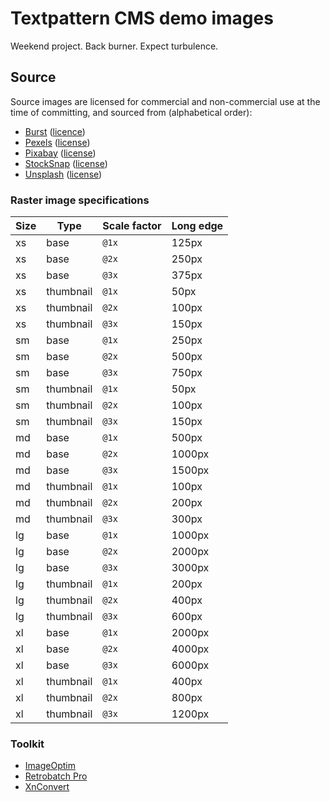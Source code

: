 # Textpattern CMS demo images

Weekend project. Back burner. Expect turbulence.

## Source

Source images are licensed for commercial and non-commercial use at the time of committing, and sourced from (alphabetical order):

* [Burst](https://burst.shopify.com) ([licence](https://burst.shopify.com/legal/terms))
* [Pexels](https://www.pexels.com) ([license](https://www.pexels.com/photo-license/))
* [Pixabay](https://pixabay.com) ([license](https://pixabay.com/service/terms/#license))
* [StockSnap](https://stocksnap.io) ([license](https://stocksnap.io/license))
* [Unsplash](https://unsplash.com) ([license](https://unsplash.com/license))

### Raster image specifications

| Size | Type | Scale factor | Long edge |
|---|---|---|---|
| xs | base | `@1x` | 125px |
| xs | base | `@2x` | 250px |
| xs | base | `@3x` | 375px |
| xs | thumbnail | `@1x` | 50px |
| xs | thumbnail | `@2x` | 100px |
| xs | thumbnail | `@3x` | 150px |
| sm | base | `@1x` | 250px |
| sm | base | `@2x` | 500px |
| sm | base | `@3x` | 750px |
| sm | thumbnail | `@1x` | 50px |
| sm | thumbnail | `@2x` | 100px |
| sm | thumbnail | `@3x` | 150px |
| md | base | `@1x` | 500px |
| md | base | `@2x` | 1000px |
| md | base | `@3x` | 1500px |
| md | thumbnail | `@1x` | 100px |
| md | thumbnail | `@2x` | 200px |
| md | thumbnail | `@3x` | 300px |
| lg | base | `@1x` | 1000px |
| lg | base | `@2x` | 2000px |
| lg | base | `@3x` | 3000px |
| lg | thumbnail | `@1x` | 200px |
| lg | thumbnail | `@2x` | 400px |
| lg | thumbnail | `@3x` | 600px |
| xl | base | `@1x` | 2000px |
| xl | base | `@2x` | 4000px |
| xl | base | `@3x` | 6000px |
| xl | thumbnail | `@1x` | 400px |
| xl | thumbnail | `@2x` | 800px |
| xl | thumbnail | `@3x` | 1200px |

### Toolkit

* [ImageOptim](https://imageoptim.com/)
* [Retrobatch Pro](https://flyingmeat.com/retrobatch/)
* [XnConvert](https://www.xnview.com/en/xnconvert/)
